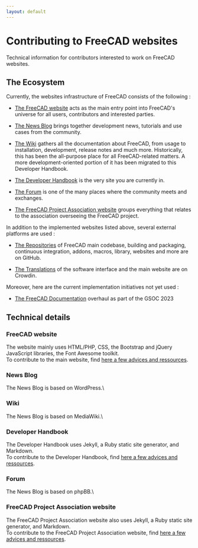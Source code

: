 ```yaml
---
layout: default
---
```


# Contributing to FreeCAD websites

Technical information for contributors interested to work on FreeCAD websites.

## The Ecosystem

Currently, the websites infrastructure of FreeCAD consists of the following :

- [The FreeCAD website](https://www.freecad.org) acts as the main entry point into FreeCAD's universe for all users, contributors and interested parties.

- [The News Blog](https://blog.freecad.org/) brings together development news, tutorials and use cases from the community.

- [The Wiki](https://wiki.freecad.org/) gathers all the documentation about FreeCAD, from usage to installation, development, release notes and much more. Historically, this has been the all-purpose place for all FreeCAD-related matters. A more development-oriented portion of it has been migrated to this Developer Handbook.

- [The Developer Handbook](https://freecad.github.io/DevelopersHandbook/) is the very site you are currently in.

- [The Forum](https://forum.freecad.org/) is one of the many places where the community meets and exchanges.

- [The FreeCAD Project Association website](https://fpa.freecad.org/) groups everything that relates to the association overseeing the FreeCAD project.

In addition to the implemented websites listed above, several external platforms are used :

- [The Repositories](https://github.com/FreeCAD) of FreeCAD main codebase, building and packaging, continuous integration, addons, macros, library, websites and more are on GitHub.

- [The Translations](https://crowdin.com/project/freecad) of the software interface and the main website are on Crowdin.

Moreover, here are the current implementation initiatives not yet used :

- [The FreeCAD Documentation](https://freecad-documentation.netlify.app/) overhaul as part of the GSOC 2023

## Technical details

### FreeCAD website

The website mainly uses HTML/PHP, CSS, the Bootstrap and jQuery JavaScript libraries, the Font Awesome toolkit.\
To contribute to the main website, find [here a few advices and ressources](./FreeCADweb.md).

### News Blog

The News Blog is based on WordPress.\
<!-- To contribute to the blog, find here a few advices and ressources. TODO: contact Chennes, ConcreteDog and Alex -->

### Wiki

The News Blog is based on MediaWiki.\
<!-- To contribute to the wiki, find here a few advices and ressources. TODO: contact wiki team -->

### Developer Handbook

The Developer Handbook uses Jekyll, a Ruby static site generator, and Markdown.\
To contribute to the Developer Handbook, find [here a few advices and ressources](./DevBook.md).

### Forum

The News Blog is based on phpBB.\
<!-- To contribute to the Forum, find here a few advices and ressources. TODO: contact forum team -->

### FreeCAD Project Association website

The FreeCAD Project Association website also uses Jekyll, a Ruby static site generator, and Markdown.\
To contribute to the FreeCAD Project Association website, find [here a few advices and ressources](./FPAweb.md).
